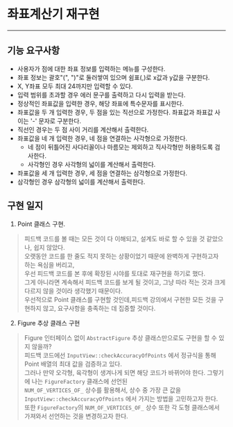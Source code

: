 # 좌표계산기 재구현

---

## 기능 요구사항
- 사용자가 점에 대한 좌표 정보를 입력하는 메뉴를 구성한다.
- 좌표 정보는 괄호"(", ")"로 둘러쌓여 있으며 쉼표(,)로 x값과 y값을 구분한다.
- X, Y좌표 모두 최대 24까지만 입력할 수 있다.
- 입력 범위를 초과할 경우 에러 문구를 출력하고 다시 입력을 받는다.
- 정상적인 좌표값을 입력한 경우, 해당 좌표에 특수문자를 표시한다.
- 좌표값을 두 개 입력한 경우, 두 점을 있는 직선으로 가정한다. 좌표값과 좌표값 사이는 '-' 문자로 구분한다.
- 직선인 경우는 두 점 사이 거리를 계산해서 출력한다.
- 좌표값을 네 개 입력한 경우, 네 점을 연결하는 사각형으로 가정한다.
    - 네 점이 뒤틀어진 사다리꼴이나 마름모는 제외하고 직사각형만 허용하도록 검사한다.
    - 사각형인 경우 사각형의 넓이를 계산해서 출력한다.
-  좌표값을 세 개 입력한 경우, 세 점을 연결하는 삼각형으로 가정한다.
  - 삼각형인 경우 삼각형의 넓이를 계산해서 출력한다.

## 구현 일지
1. Point 클래스 구현.
> 피드백 코드를 볼 때는 모든 것이 다 이해되고, 설계도 바로 할 수 있을 것 같았으나, 쉽지 않았다.<br>
> 오랫동안 코드를 한 줄도 적지 못하는 상황이었기 때문에 완벽하게 구현하고자 하는 욕심을 버리고,<br>
> 우선 피드백 코드를 본 후에 확장된 시야를 토대로 재구현을 하기로 했다.<br>
> 그게 아니라면 계속해서 피드백 코드를 보게 될 것이고, 그냥 따라 적는 것과 크게 다르지 않을 것이라 생각했기 때문이다.<br>
> 우선적으로 Point 클래스를 구현할 것인데,피드백 강의에서 구현한 모든 것을 구현하지 않고, 요구사항을 충족하는 데 집중할 것이다.

2. Figure 추상 클래스 구현
> Figure 인터페이스 없이 `AbstractFigure` 추상 클래스만으로도 구현을 할 수 있지 않을까?<br>
> 피드백 코드에선 `InputView::checkAccuracyOfPoints` 에서 정규식을 통해 Point 배열의 최대 값을 검증하고 있다.<br>
> 그러나 만약 오각형, 육각형이 생겨나게 되면 해당 코드가 바뀌어야 한다. 그렇기에 나는 `FigureFactory` 클래스에 선언된 <br>
> `NUM_OF_VERTICES_OF_` 상수를 활용해서, 상수 중 가장 큰 값을 `InputView::checkAccuracyOfPoints` 에서 가지는 방법을 고민하고자 한다. <br>
> 또한 `FigureFactory`의 `NUM_OF_VERTICES_OF_` 상수 또한 각 도형 클래스에서 가져와서 선언하는 것을 변경하고자 한다.